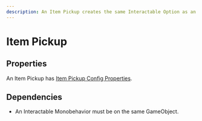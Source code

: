 ```yaml
---
description: An Item Pickup creates the same Interactable Option as an Item Pickup Config.
---
```


# Item Pickup

## Properties

An Item Pickup has [Item Pickup Config Properties](../../scriptable-objects/interactable-option-configurations/item-pickup-config.md#properties).

## Dependencies

* An Interactable Monobehavior must be on the same GameObject.
